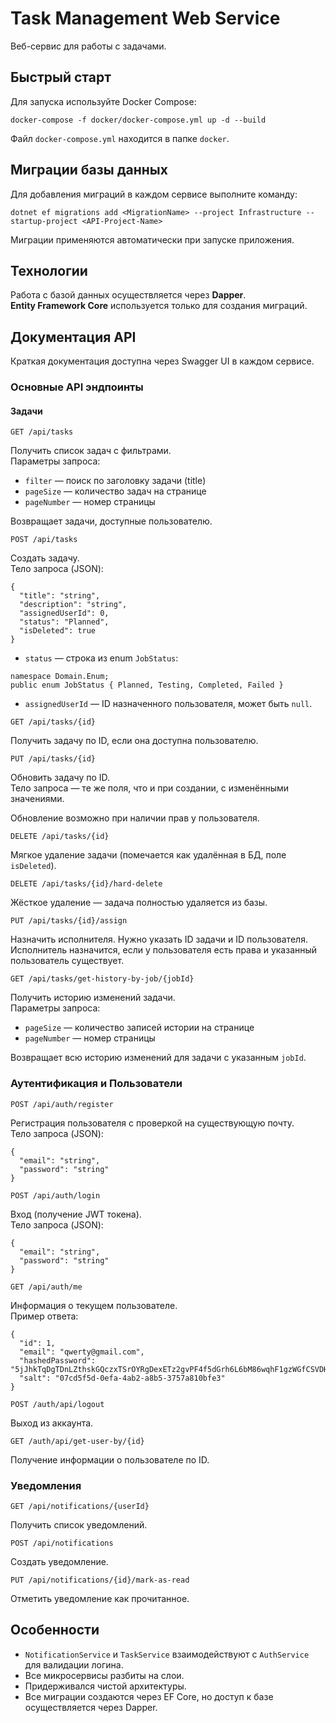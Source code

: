 # Task Management Web Service

Веб-сервис для работы с задачами.

## Быстрый старт

Для запуска используйте Docker Compose:

```
docker-compose -f docker/docker-compose.yml up -d --build
```

Файл `docker-compose.yml` находится в папке `docker`.

## Миграции базы данных

Для добавления миграций в каждом сервисе выполните команду:

```
dotnet ef migrations add <MigrationName> --project Infrastructure --startup-project <API-Project-Name>
```

Миграции применяются автоматически при запуске приложения.

## Технологии

Работа с базой данных осуществляется через **Dapper**.  
**Entity Framework Core** используется только для создания миграций.

## Документация API

Краткая документация доступна через Swagger UI в каждом сервисе.

### Основные API эндпоинты

#### Задачи

```
GET /api/tasks
```

Получить список задач с фильтрами.  
Параметры запроса:

- `filter` — поиск по заголовку задачи (title)  
- `pageSize` — количество задач на странице  
- `pageNumber` — номер страницы  

Возвращает задачи, доступные пользователю.

```
POST /api/tasks
```

Создать задачу.  
Тело запроса (JSON):

```
{
  "title": "string",
  "description": "string",
  "assignedUserId": 0,
  "status": "Planned",
  "isDeleted": true
}
```

- `status` — строка из enum `JobStatus`:

```
namespace Domain.Enum;
public enum JobStatus { Planned, Testing, Completed, Failed }
```

- `assignedUserId` — ID назначенного пользователя, может быть `null`.

```
GET /api/tasks/{id}
```

Получить задачу по ID, если она доступна пользователю.

```
PUT /api/tasks/{id}
```

Обновить задачу по ID.  
Тело запроса — те же поля, что и при создании, с изменёнными значениями.

Обновление возможно при наличии прав у пользователя.

```
DELETE /api/tasks/{id}
```

Мягкое удаление задачи (помечается как удалённая в БД, поле `isDeleted`).

```
DELETE /api/tasks/{id}/hard-delete
```

Жёсткое удаление — задача полностью удаляется из базы.

```
PUT /api/tasks/{id}/assign
```

Назначить исполнителя. Нужно указать ID задачи и ID пользователя.  
Исполнитель назначится, если у пользователя есть права и указанный пользователь существует.

```
GET /api/tasks/get-history-by-job/{jobId}
```

Получить историю изменений задачи.  
Параметры запроса:

- `pageSize` — количество записей истории на странице  
- `pageNumber` — номер страницы  

Возвращает всю историю изменений для задачи с указанным `jobId`.

### Аутентификация и Пользователи

```
POST /api/auth/register
```

Регистрация пользователя с проверкой на существующую почту.  
Тело запроса (JSON):

```
{
  "email": "string",
  "password": "string"
}
```

```
POST /api/auth/login
```

Вход (получение JWT токена).  
Тело запроса (JSON):

```
{
  "email": "string",
  "password": "string"
}
```

```
GET /api/auth/me
```

Информация о текущем пользователе.  
Пример ответа:

```
{
  "id": 1,
  "email": "qwerty@gmail.com",
  "hashedPassword": "5jJhkTqDgTDnLZthskGQczxTSrOYRgDexETz2gvPF4f5dGrh6L6bM86wqhF1gzWGfCSVDHNua+im/bgOTlQwGw==",
  "salt": "07cd5f5d-0efa-4ab2-a8b5-3757a810bfe3"
}
```

```
POST /auth/api/logout
```

Выход из аккаунта.

```
GET /auth/api/get-user-by/{id}
```

Получение информации о пользователе по ID.

### Уведомления

```
GET /api/notifications/{userId}
```

Получить список уведомлений.

```
POST /api/notifications
```

Создать уведомление.

```
PUT /api/notifications/{id}/mark-as-read
```

Отметить уведомление как прочитанное.

## Особенности

- `NotificationService` и `TaskService` взаимодействуют с `AuthService` для валидации логина.
- Все микросервисы разбиты на слои.
- Придерживался чистой архитектуры.
- Все миграции создаются через EF Core, но доступ к базе осуществляется через Dapper.
